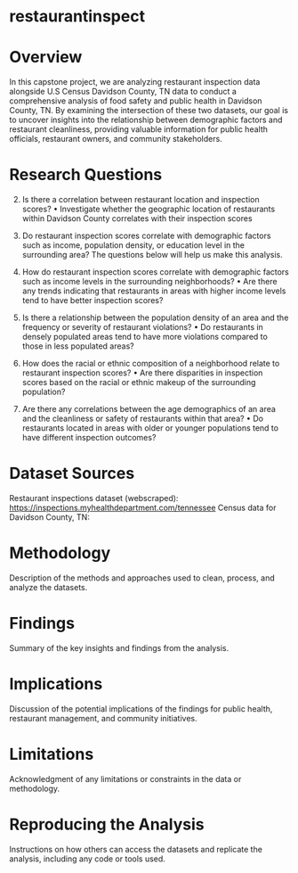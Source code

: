 # restaurantinspect
# Overview
In this capstone project, we are analyzing restaurant inspection data alongside U.S Census Davidson County, TN data to conduct a comprehensive analysis of food safety and public health in Davidson County, TN. By examining the intersection of these two datasets, our goal is to uncover insights into the relationship between demographic factors and restaurant cleanliness, providing valuable information for public health officials, restaurant owners, and community stakeholders.


# Research Questions

2. Is there a correlation between restaurant location and inspection scores?
	  • Investigate whether the geographic location of restaurants within Davidson County correlates with their inspection scores

3. Do restaurant inspection scores correlate with demographic factors such as income, population density, or education level in the surrounding area?                 The questions below will help us make this analysis. 

4. How do restaurant inspection scores correlate with demographic factors such as income levels in the surrounding neighborhoods?
	• Are there any trends indicating that restaurants in areas with higher income levels tend to have better inspection scores?


5. Is there a relationship between the population density of an area and the frequency or severity of restaurant violations?
	• Do restaurants in densely populated areas tend to have more violations compared to those in less populated areas?


6. How does the racial or ethnic composition of a neighborhood relate to restaurant inspection scores?
	• Are there disparities in inspection scores based on the racial or ethnic makeup of the surrounding population?


7. Are there any correlations between the age demographics of an area and the cleanliness or safety of restaurants within that area?
	• Do restaurants located in areas with older or younger populations tend to have different inspection outcomes?


# Dataset Sources

Restaurant inspections dataset (webscraped):
https://inspections.myhealthdepartment.com/tennessee 
Census data for Davidson County, TN: 

# Methodology
Description of the methods and approaches used to clean, process, and analyze the datasets.

# Findings
Summary of the key insights and findings from the analysis.

# Implications
Discussion of the potential implications of the findings for public health, restaurant management, and community initiatives.

# Limitations
Acknowledgment of any limitations or constraints in the data or methodology.

# Reproducing the Analysis
Instructions on how others can access the datasets and replicate the analysis, including any code or tools used.
